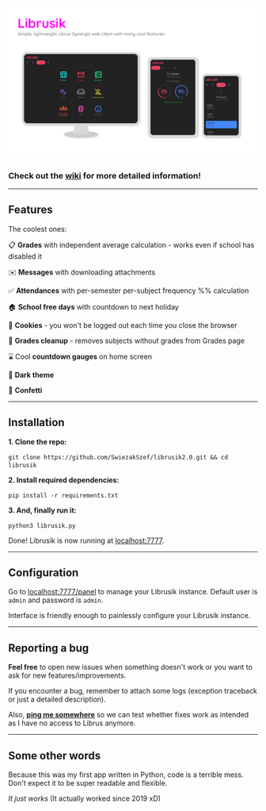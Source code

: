 
<img src="screenshots/librusik.png" alt="Preview photo" width="600"/>

### Check out the [wiki](https://github.com/dani3l0/librusik/wiki) for more detailed information!

-----

## Features

The coolest ones:

📋 **Grades** with independent average calculation - works even if school has disabled it

✉️ **Messages** with downloading attachments

✅ **Attendances** with per-semester per-subject frequency %% calculation

🏠 **School free days** with countdown to next holiday

🍪 **Cookies** - you won't be logged out each time you close the browser

🧹 **Grades cleanup** - removes subjects without grades from Grades page

⌛ Cool **countdown gauges** on home screen

🌙 **Dark theme**

🎉 **Confetti**

-----

## Installation

__1. Clone the repo:__
```
git clone https://github.com/SwiezakSzef/librusik2.0.git && cd librusik
```

__2. Install required dependencies:__

```
pip install -r requirements.txt
```

__3. And, finally run it:__
```
python3 librusik.py
```

Done! Librusik is now running at [localhost:7777](http://localhost:7777).

-----

## Configuration

Go to [localhost:7777/panel](http://localhost:7777/panel) to manage your Librusik instance. Default user is `admin` and password is `admin`.

Interface is friendly enough to painlessly configure your Librusik instance.

-----

## Reporting a bug

**Feel free** to open new issues when something doesn't work or you want to ask for new features/improvements.

If you encounter a bug, remember to attach some logs (exception traceback or just a detailed description).

Also, **[ping me somewhere](https://dani3l0.dev/#contact)** so we can test whether fixes work as intended as I have no access to Librus anymore.

-----

## Some other words

Because this was my first app written in Python, code is a terrible mess. Don't expect it to be super readable and flexible.

_It just works_ (It actually worked since 2019 xD)
